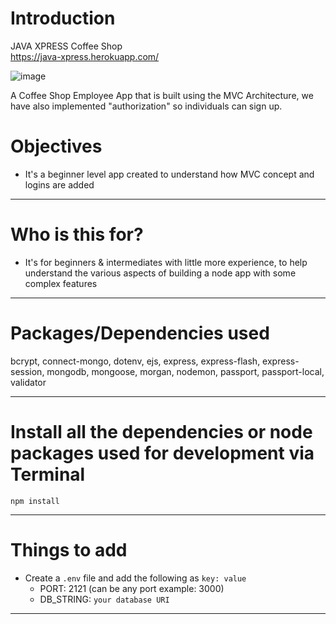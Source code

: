 # Introduction
JAVA XPRESS Coffee Shop <br>
https://java-xpress.herokuapp.com/
<!--![image](https://user-images.githubusercontent.com/102547132/188667403-9f9a56a3-98e1-4804-abf0-29f21eccdfb5.png) -->
![image](https://user-images.githubusercontent.com/102547132/188667899-ce09932f-6a64-4f23-8903-4dcb2d2281ed.png)

A Coffee Shop Employee App that is built using the MVC Architecture, we have also implemented "authorization" so individuals can sign up.


# Objectives

- It's a beginner level app created to understand how MVC concept and logins are added

---

# Who is this for? 

- It's for beginners & intermediates with little more experience, to help understand the various aspects of building a node app with some complex features

---

# Packages/Dependencies used 

bcrypt, connect-mongo, dotenv, ejs, express, express-flash, express-session, mongodb, mongoose, morgan, nodemon, passport, passport-local, validator

---

# Install all the dependencies or node packages used for development via Terminal

`npm install` 

---

# Things to add

- Create a `.env` file and add the following as `key: value` 
  - PORT: 2121 (can be any port example: 3000) 
  - DB_STRING: `your database URI` 
 ---


